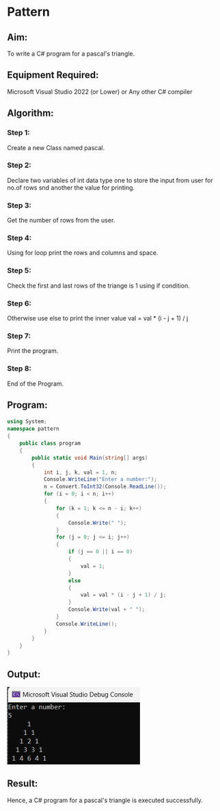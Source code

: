 # Pattern

## Aim:
To write a C# program for a pascal's triangle.
## Equipment Required:
Microsoft Visual Studio 2022 (or Lower) or Any other C# compiler
## Algorithm:
### Step 1:
Create a new Class named pascal.

### Step 2:
Declare two variables of int data type one to store the input from user for no.of rows snd another the value for printing.

### Step 3:
Get the number of rows from the user.

### Step 4:
Using for loop print the rows and columns and space.

### Step 5:
Check the first and last rows of the triange is 1 using if condition.

### Step 6:
Otherwise use else to print the inner value val = val * (i - j + 1) / j

### Step 7:
Print the program.

### Step 8:
End of the Program.


## Program:
```C#
using System;
namespace pattern
{
    public class program
    {
        public static void Main(string[] args)
        {
            int i, j, k, val = 1, n;
            Console.WriteLine("Enter a number:");
            n = Convert.ToInt32(Console.ReadLine());
            for (i = 0; i < n; i++)
            {
                for (k = 1; k <= n - i; k++)
                {
                    Console.Write(" ");
                }
                for (j = 0; j <= i; j++)
                {
                    if (j == 0 || i == 0)
                    {
                        val = 1;
                    }
                    else
                    {
                        val = val * (i - j + 1) / j;
                    }
                    Console.Write(val + " ");
                }
                Console.WriteLine();
            }
        }
    }
}
```
## Output:
![ss1](./ss1.png)
## Result:
Hence, a C# program for a pascal's triangle is executed successfully.